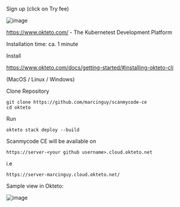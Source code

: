 Sign up (click on Try fee)

![image](https://user-images.githubusercontent.com/20355405/167312805-96c76982-7631-48cc-a3a7-a8e178e87b50.png)


https://www.okteto.com/ - The Kubernetest Development Platform


Installation time: ca. 1 minute


Install

https://www.okteto.com/docs/getting-started/#installing-okteto-cli

(MacOS / Linux / Windows)

Clone Repository

```
git clone https://github.com/marcinguy/scanmycode-ce
cd okteto
```

Run

```
okteto stack deploy --build 
```

Scanmycode CE will be available on 

```
https://server-<your github username>.cloud.okteto.net
```

i.e
```
https://server-marcinguy.cloud.okteto.net/
```

Sample view in Okteto:

![image](https://user-images.githubusercontent.com/20355405/167312847-17bc4b31-5c55-4125-a625-d5875ddbbeff.png)


